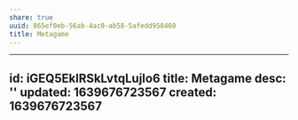 ```yaml
---
share: true
uuid: 865ef0eb-56ab-4ac0-ab58-5afedd958460
title: Metagame
---
```

---
id: iGEQ5EklRSkLvtqLujIo6
title: Metagame
desc: ''
updated: 1639676723567
created: 1639676723567
---